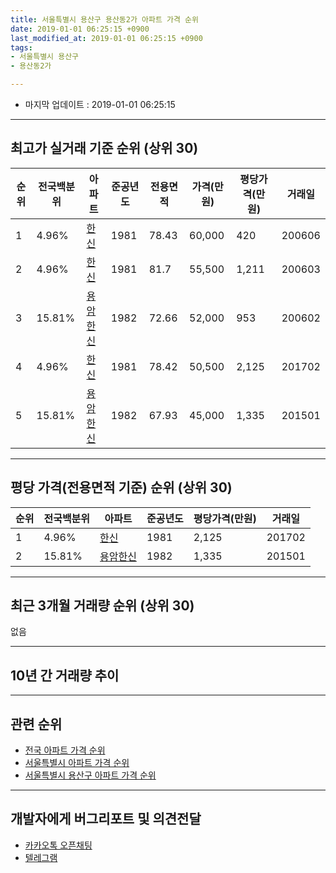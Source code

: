 ```yaml
---
title: 서울특별시 용산구 용산동2가 아파트 가격 순위
date: 2019-01-01 06:25:15 +0900
last_modified_at: 2019-01-01 06:25:15 +0900
tags:
- 서울특별시 용산구
- 용산동2가

---
```


* 마지막 업데이트 : 2019-01-01 06:25:15

---

## 최고가 실거래 기준 순위 (상위 30)


|순위|전국백분위|아파트|준공년도|전용면적|가격(만원)|평당가격(만원)|거래일|
|---|---|---|---|---|---|---|---|
|1|4.96%|[한신](https://search.naver.com/search.naver?query=%EC%84%9C%EC%9A%B8%ED%8A%B9%EB%B3%84%EC%8B%9C+%EC%9A%A9%EC%82%B0%EA%B5%AC+%EC%9A%A9%EC%82%B0%EB%8F%992%EA%B0%80+%ED%95%9C%EC%8B%A0)|1981|78.43|60,000|420|200606|
|2|4.96%|[한신](https://search.naver.com/search.naver?query=%EC%84%9C%EC%9A%B8%ED%8A%B9%EB%B3%84%EC%8B%9C+%EC%9A%A9%EC%82%B0%EA%B5%AC+%EC%9A%A9%EC%82%B0%EB%8F%992%EA%B0%80+%ED%95%9C%EC%8B%A0)|1981|81.7|55,500|1,211|200603|
|3|15.81%|[용암한신](https://search.naver.com/search.naver?query=%EC%84%9C%EC%9A%B8%ED%8A%B9%EB%B3%84%EC%8B%9C+%EC%9A%A9%EC%82%B0%EA%B5%AC+%EC%9A%A9%EC%82%B0%EB%8F%992%EA%B0%80+%EC%9A%A9%EC%95%94%ED%95%9C%EC%8B%A0)|1982|72.66|52,000|953|200602|
|4|4.96%|[한신](https://search.naver.com/search.naver?query=%EC%84%9C%EC%9A%B8%ED%8A%B9%EB%B3%84%EC%8B%9C+%EC%9A%A9%EC%82%B0%EA%B5%AC+%EC%9A%A9%EC%82%B0%EB%8F%992%EA%B0%80+%ED%95%9C%EC%8B%A0)|1981|78.42|50,500|2,125|201702|
|5|15.81%|[용암한신](https://search.naver.com/search.naver?query=%EC%84%9C%EC%9A%B8%ED%8A%B9%EB%B3%84%EC%8B%9C+%EC%9A%A9%EC%82%B0%EA%B5%AC+%EC%9A%A9%EC%82%B0%EB%8F%992%EA%B0%80+%EC%9A%A9%EC%95%94%ED%95%9C%EC%8B%A0)|1982|67.93|45,000|1,335|201501|


---

## 평당 가격(전용면적 기준) 순위 (상위 30)


|순위|전국백분위|아파트|준공년도|평당가격(만원)|거래일|
|---|---|---|---|---|---|
|1|4.96%|[한신](https://search.naver.com/search.naver?query=%EC%84%9C%EC%9A%B8%ED%8A%B9%EB%B3%84%EC%8B%9C+%EC%9A%A9%EC%82%B0%EA%B5%AC+%EC%9A%A9%EC%82%B0%EB%8F%992%EA%B0%80+%ED%95%9C%EC%8B%A0)|1981|2,125|201702|
|2|15.81%|[용암한신](https://search.naver.com/search.naver?query=%EC%84%9C%EC%9A%B8%ED%8A%B9%EB%B3%84%EC%8B%9C+%EC%9A%A9%EC%82%B0%EA%B5%AC+%EC%9A%A9%EC%82%B0%EB%8F%992%EA%B0%80+%EC%9A%A9%EC%95%94%ED%95%9C%EC%8B%A0)|1982|1,335|201501|


---

## 최근 3개월 거래량 순위 (상위 30)

없음

---

## 10년 간 거래량 추이


<div style="width:100%;">
    <canvas id="deal_progress" height="250"></canvas>
</div>

<script>
new Chart(document.getElementById("deal_progress"), {
    type: 'line',
    data: {
        labels: ['200901','200902','200903','200904','200905','200906','200907','200908','200909','200910','200911','200912','201001','201002','201003','201004','201005','201006','201007','201008','201009','201010','201011','201012','201101','201102','201103','201104','201105','201106','201107','201108','201109','201110','201111','201112','201201','201202','201203','201204','201205','201206','201207','201208','201209','201210','201211','201212','201301','201302','201303','201304','201305','201306','201307','201308','201309','201310','201311','201312','201401','201402','201403','201404','201405','201406','201407','201408','201409','201410','201411','201412','201501','201502','201503','201504','201505','201506','201507','201508','201509','201510','201511','201512','201601','201602','201603','201604','201605','201606','201607','201608','201609','201610','201611','201612','201701','201702','201703','201704','201705','201706','201707','201708','201709','201710','201711','201712','201801','201802','201803','201804','201805','201806','201807','201808','201809','201810','201811','201812','201901'],
        datasets: [{
            label: '실거래 수',
            pointRadius: 1,
            data: [0, 0, 1, 0, 0, 0, 0, 0, 0, 0, 0, 0, 0, 0, 0, 0, 0, 0, 1, 0, 0, 0, 0, 0, 1, 0, 0, 1, 0, 0, 0, 0, 1, 0, 0, 0, 0, 0, 0, 0, 0, 0, 0, 0, 0, 0, 0, 0, 0, 0, 0, 0, 0, 0, 1, 0, 0, 0, 0, 0, 0, 1, 0, 0, 0, 0, 0, 0, 0, 0, 1, 0, 1, 0, 0, 0, 1, 1, 1, 1, 0, 1, 1, 0, 0, 1, 1, 1, 0, 2, 1, 0, 0, 0, 2, 0, 0, 1, 1, 1, 2, 0, 1, 0, 0, 3, 2, 0, 2, 1, 0, 0, 0, 0, 0, 1, 1, 0, 0, 0, 0],
            borderColor: "rgba(255, 201, 14, 1)",
            backgroundColor: "rgba(255, 201, 14, 0.5)",
            fill: true,
        }]
    },
    options: {
        responsive: true,
        title: {
            display: true,
            text: '10년간 거래량 추이'
        },
        tooltips: {
            mode: 'index',
            intersect: false,
        },
        hover: {
            mode: 'nearest',
            intersect: true
        },
        scales: {
            xAxes: [{
                display: true,
                scaleLabel: {
                    display: true,
                    labelString: '년/월'
                }
            }],
            yAxes: [{
                display: true,
                ticks: {
                    suggestedMin: 0,
                },
                scaleLabel: {
                    display: true,
                    labelString: '실거래 수'
                }
            }]
        }
    }
});

</script>


---

## 관련 순위

- [전국 아파트 가격 순위](https://inasie.github.io/apt-ranking/전국)
- [서울특별시 아파트 가격 순위](https://inasie.github.io/apt-ranking/서울특별시)
- [서울특별시 용산구 아파트 가격 순위](https://inasie.github.io/apt-ranking/서울특별시-용산구)


---

## 개발자에게 버그리포트 및 의견전달

- [카카오톡 오픈채팅](https://open.kakao.com/o/gLJUAP4)
- [텔레그램](https://t.me/inasie)

